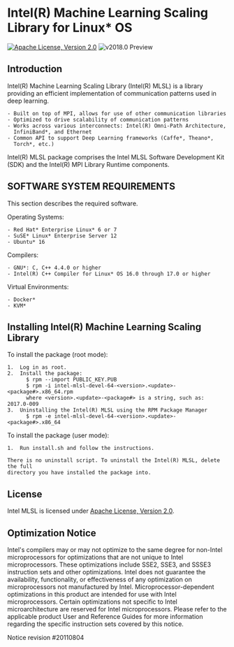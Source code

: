 # Intel(R) Machine Learning Scaling Library for Linux* OS
[![Apache License, Version 2.0](https://img.shields.io/badge/license-Apache%20License,%20Version%202.0-green.svg)](LICENSE)
![v2018.0 Preview](https://img.shields.io/badge/v.2018.1-Preview-orange.svg)
## Introduction ##
Intel(R) Machine Learning Scaling Library (Intel(R) MLSL) is a library providing
an efficient implementation of communication patterns used in deep learning.

    - Built on top of MPI, allows for use of other communication libraries
    - Optimized to drive scalability of communication patterns
    - Works across various interconnects: Intel(R) Omni-Path Architecture,
      InfiniBand*, and Ethernet
    - Common API to support Deep Learning frameworks (Caffe*, Theano*,
      Torch*, etc.)

Intel(R) MLSL package comprises the Intel MLSL Software Development Kit (SDK)
and the Intel(R) MPI Library Runtime components.
## SOFTWARE SYSTEM REQUIREMENTS ##
This section describes the required software.

Operating Systems:

    - Red Hat* Enterprise Linux* 6 or 7
    - SuSE* Linux* Enterprise Server 12
    - Ubuntu* 16

Compilers:

    - GNU*: C, C++ 4.4.0 or higher
    - Intel(R) C++ Compiler for Linux* OS 16.0 through 17.0 or higher

Virtual Environments:

    - Docker*
    - KVM*

## Installing Intel(R) Machine Learning Scaling Library ##
To install the package (root mode):

    1.  Log in as root.
    2.  Install the package:
          $ rpm --import PUBLIC_KEY.PUB
          $ rpm -i intel-mlsl-devel-64-<version>.<update>-<package#>.x86_64.rpm
          where <version>.<update>-<package#> is a string, such as: 2017.0-009
    3.  Uninstalling the Intel(R) MLSL using the RPM Package Manager
          $ rpm -e intel-mlsl-devel-64-<version>.<update>-<package#>.x86_64

To install the package (user mode):

    1.  Run install.sh and follow the instructions.

    There is no uninstall script. To uninstall the Intel(R) MLSL, delete the full
    directory you have installed the package into.
## License ##
Intel MLSL is licensed under 
[Apache License, Version 2.0](https://github.com/intel/MLSL/blob/master/LICENSE).

## Optimization Notice ##
Intel's compilers may or may not optimize to the same degree for non-Intel
microprocessors for optimizations that are not unique to Intel microprocessors.
These optimizations include SSE2, SSE3, and SSSE3 instruction sets and other
optimizations. Intel does not guarantee the availability, functionality, or
effectiveness of any optimization on microprocessors not manufactured by Intel.
Microprocessor-dependent optimizations in this product are intended for use 
with Intel microprocessors. Certain optimizations not specific to Intel 
microarchitecture are reserved for Intel microprocessors. Please refer to the 
applicable product User and Reference Guides for more information regarding the
specific instruction sets covered by this notice.

Notice revision #20110804
